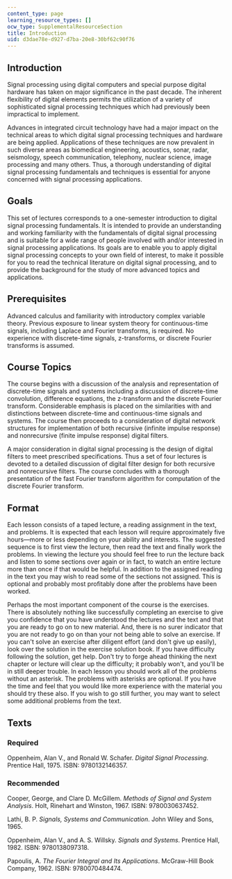 ```yaml
---
content_type: page
learning_resource_types: []
ocw_type: SupplementalResourceSection
title: Introduction
uid: d3dae78e-d927-d7ba-20e8-30bf62c90f76
---
```


Introduction
------------

Signal processing using digital computers and special purpose digital hardware has taken on major significance in the past decade. The inherent flexibility of digital elements permits the utilization of a variety of sophisticated signal processing techniques which had previously been impractical to implement.

Advances in integrated circuit technology have had a major impact on the technical areas to which digital signal processing techniques and hardware are being applied. Applications of these techniques are now prevalent in such diverse areas as biomedical engineering, acoustics, sonar, radar, seismology, speech communication, telephony, nuclear science, image processing and many others. Thus, a thorough understanding of digital signal processing fundamentals and techniques is essential for anyone concerned with signal processing applications.

Goals
-----

This set of lectures corresponds to a one-semester introduction to digital signal processing fundamentals. It is intended to provide an understanding and working familiarity with the fundamentals of digital signal processing and is suitable for a wide range of people involved with and/or interested in signal processing applications. Its goals are to enable you to apply digital signal processing concepts to your own field of interest, to make it possible for you to read the technical literature on digital signal processing, and to provide the background for the study of more advanced topics and applications.

Prerequisites
-------------

Advanced calculus and familiarity with introductory complex variable theory. Previous exposure to linear system theory for continuous-time signals, including Laplace and Fourier transforms, is required. No experience with discrete-time signals, z-transforms, or discrete Fourier transforms is assumed.

Course Topics
-------------

The course begins with a discussion of the analysis and representation of discrete-time signals and systems including a discussion of discrete-time convolution, difference equations, the z-transform and the discrete Fourier transform. Considerable emphasis is placed on the similarities with and distinctions between discrete-time and continuous-time signals and systems. The course then proceeds to a consideration of digital network structures for implementation of both recursive (infinite impulse response) and nonrecursive (finite impulse response) digital filters.

A major consideration in digital signal processing is the design of digital filters to meet prescribed specifications. Thus a set of four lectures is devoted to a detailed discussion of digital filter design for both recursive and nonrecursive filters. The course concludes with a thorough presentation of the fast Fourier transform algorithm for computation of the discrete Fourier transform.

Format
------

Each lesson consists of a taped lecture, a reading assignment in the text, and problems. It is expected that each lesson will require approximately five hours—more or less depending on your ability and interests. The suggested sequence is to first view the lecture, then read the text and finally work the problems. In viewing the lecture you should feel free to run the lecture back and listen to some sections over again or in fact, to watch an entire lecture more than once if that would be helpful. In addition to the assigned reading in the text you may wish to read some of the sections not assigned. This is optional and probably most profitably done after the problems have been worked.

Perhaps the most important component of the course is the exercises. There is absolutely nothing like successfully completing an exercise to give you confidence that you have understood the lectures and the text and that you are ready to go on to new material. And, there is no surer indicator that you are not ready to go on than your not being able to solve an exercise. If you can't solve an exercise after diligent effort (and don't give up easily), look over the solution in the exercise solution book. If you have difficulty following the solution, get help. Don't try to forge ahead thinking the next chapter or lecture will clear up the difficulty; it probably won't, and you'll be in still deeper trouble. In each lesson you should work all of the problems without an asterisk. The problems with asterisks are optional. If you have the time and feel that you would like more experience with the material you should try these also. If you wish to go still further, you may want to select some additional problems from the text.

Texts
-----

### Required

Oppenheim, Alan V., and Ronald W. Schafer. _Digital Signal Processing_. Prentice Hall, 1975. ISBN: 9780132146357.

### Recommended

Cooper, George, and Clare D. McGillem. _Methods of Signal and System Analysis_. Holt, Rinehart and Winston, 1967. ISBN: 9780030637452.

Lathi, B. P. _Signals, Systems and Communication_. John Wiley and Sons, 1965.

Oppenheim, Alan V., and A. S. Willsky. _Signals and Systems_. Prentice Hall, 1982. ISBN: 9780138097318.

Papoulis, A. _The Fourier Integral and Its Applications_. McGraw-Hill Book Company, 1962. ISBN: 9780070484474.